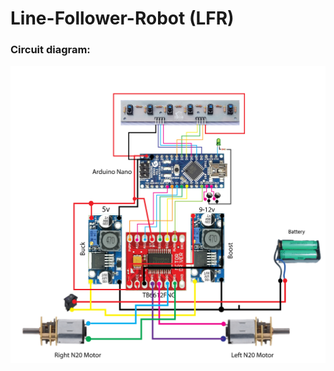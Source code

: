 # Line-Follower-Robot (LFR)
### Circuit diagram:
<img src="lfr_circuit-daigram-8-array-tb6612.jpg" alt="Circuit diagram" />

